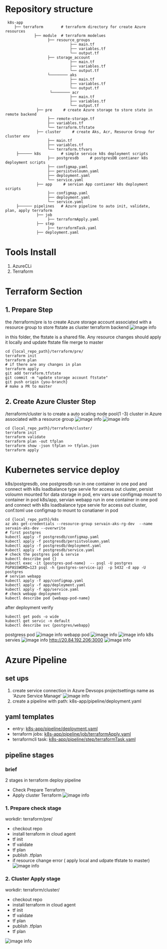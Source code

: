 # Repository structure
```
 k8s-app 
    ├── terraform        # terraform directory for create Azure resources
             ├── module  # terraform modelues
                   ├── resource_groups
                             ├── main.tf  
                             ├── variables.tf 
                             └── output.tf      
                   ├── storage_account
                             ├── main.tf  
                             ├── variables.tf 
                             └── output.tf      
                   └──────── aks 
                             ├── main.tf  
                             ├── variables.tf 
                             └── output.tf  
                    └──────── acr 
                             ├── main.tf  
                             ├── variables.tf 
                             └── output.tf 
              ├── pre     # create Azure storage to store state in remote backend 
                   ├── remote-storage.tf  
                   ├── variables.tf 
                   └── terraform.tfstate 
              ├── cluster     # create Aks, Acr, Resource Group for cluster env 
                   ├── main.tf  
                   ├── variables.tf 
                   └── terraform.tfvars 
     ├────── k8s         # simple service k8s deployment scripts 
     		       ├── postgresdb     # postgresDB contianer k8s deployment scripts
                   ├── configmap.yaml
                   ├── persistvoloumn.yaml
                   ├── deployment.yaml
                   └── service.yaml
              ├── app     # servian App contianer k8s deployment scripts
                   ├── configmap.yaml
                   ├── deployment.yaml
                   └── service.yaml
     ├────── pipelines   # Azure pipeline to auto init, validate, plan, apply terraform 
              ├── job  
                   ├── terraformApply.yaml
              ├── step  
                   ├── terraformTask.yaml
              ├── deployment.yaml
```
# Tools Install
1. AzureCLi
2. Terraform

# Terraform Section
## 1. Prepare Step
the /terraform/pre is to create Azure storage account associated with a resource group to store ftstate as cluster terraform backend
![image info](k8s-app/pics/storage_account.png)

in this folder, the ftstate is a shared file. Any resource changes should apply it locally and update ftstate file merge to master
```
cd {local_repo_path}/terraform/pre/
terraform init
terraform plan
# if there are any changes in plan
terraform apply
git add terraform.tfstate
git commit -m "update storage account ftstate"
git push origin {you-branch}
# make a PR to master
```

## 2. Create Azure Cluster Step
/terraform/cluster is to create a auto scaling node pool(1 -3) cluster in Azure associated with a resource group
![image info](k8s-app/pics/k8s_resource.png)
![image info](k8s-app/pics/acr.png)
```
cd {local_repo_path}/terraform/cluster/
terraform init
terraform validate
terraform plan -out tfplan
terraform show -json tfplan >> tfplan.json
terraform apply
```

# Kubernetes service deploy
k8s/postgresdb, one postgresdb run in one container in one pod and connect with k8s loadbalance type servie for access out cluster, persist voloumn mounted for data storage in pod, env vars use configmap mount to container in pod
k8s/app, servian webapp run in one container in one pod and connect with k8s loadbalance type servie for access out cluster, conf.toml use configmap to mount to conatianer in pod
```
cd {local_repo_path}/k8s
az aks get-credentials --resource-group servain-aks-rg-dev  --name servain-aks-dev --overwrite
# first postgres
kubectl apply -f postgresdb/configmap.yaml
kubectl apply -f postgresdb/persistvoloumn.yaml
kubectl apply -f postgresdb/deployment.yaml
kubectl apply -f postgresdb/service.yaml
# check the postgres pod & servie
kubectl describe pod {}
kubectl exec -it {postgres-pod-name}  -- psql -U postgres
PGPASSWORD=123 psql -h {postgres-service-ip}  -p 5432 -d app -U postgres
# servian webapp
kubectl apply -f app/configmap.yaml
kubectl apply -f app/deployment.yaml
kubectl apply -f app/service.yaml
# check webapp deployment
kubectl describe pod {webapp-pod-name}
```
after deployment verify
```
kubectl get pods -o wide
kubectl get servic -n default
kubectl describe svc {postgres/webapp}
```
postgress pod
![image info](k8s-app/pics/postgres_pod.png)
webapp pod
![image info](k8s-app/pics/webapp_pod_1.png)
![image info](k8s-app/pics/webapp_pod_2.png)
k8s servies
![image info](k8s-app/pics/pod_service.png)
http://20.84.192.206:3000
![image info](k8s-app/pics/webapp.png)
# Azure Pipeline
## set ups
1. create service connection in Azure Devsops projectsettings name as 'Azure Service Manage'
![image info](k8s-app/pics/service_connection.png)
2. create a pipeline with path: k8s-app/pipeline/deployment.yaml
## yaml templates
   - entry: [k8s-app/pipeline/deployment.yaml](k8s-app/pipeline/deployment.yaml) 
   - terraform jobs: [k8s-app/pipeline/job/terraformApply.yaml](k8s-app/pipeline/job/terraformApply.yaml)
   - terraformcli task: [k8s-app/pipeline/step/terraformTask.yaml](k8s-app/pipeline/step/terraformTask.yaml)
  
## pipeline stages
### brief
 2 stages in terraform deploy pipeline
  - Check Prepare Terraform
  - Apply cluster Terraform
![image info](k8s-app/pics/stages.png)
### 1. Prepare check stage
workdir: terraform/pre/
  - checkout repo
  -  install terraform in cloud agent 
  -  tf init 
  - tf validate
  - tf plan 
  -  publish .tfplan 
  -  if resource change error ( apply local and udpate tfstate to master)
![image info](k8s-app/pics/prepare_stage.png)
### 2. Cluster Apply stage
 workdir: terraform/cluster/
 - checkout repo
 - install terraform in cloud agent 
 - tf init 
 - tf validate
 - tf plan 
 - publish .tfplan 
 - tf plan 

![image info](k8s-app/pics/cluster_stage.png)



